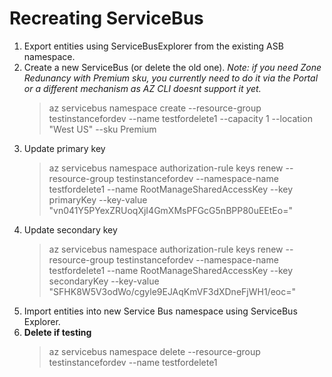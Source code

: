 # Recreating ServiceBus #

1. Export entities using ServiceBusExplorer from the existing ASB namespace.
1. Create a new ServiceBus (or delete the old one). *Note: if you need Zone Redunancy with Premium sku, you currently need to do it via the Portal or a different mechanism as AZ CLI doesnt support it yet.*
   > az servicebus namespace create --resource-group testinstancefordev --name testfordelete1 --capacity 1 --location "West US" --sku Premium
1. Update primary key 
   > az servicebus namespace authorization-rule keys  renew --resource-group testinstancefordev --namespace-name testfordelete1 --name RootManageSharedAccessKey --key primaryKey --key-value "vn041Y5PYexZRUoqXjI4GmXMsPFGcG5nBPP80uEEtEo="
1. Update secondary key
   > az servicebus namespace authorization-rule keys  renew --resource-group testinstancefordev --namespace-name testfordelete1 --name RootManageSharedAccessKey --key secondaryKey --key-value "SFHK8W5V3odWo/cgyle9EJAqKmVF3dXDneFjWH1/eoc="
1. Import entities into new Service Bus namespace using ServiceBus Explorer.
1. **Delete if testing**
   > az servicebus namespace delete --resource-group testinstancefordev --name testfordelete1
